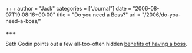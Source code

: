+++
author = "Jack"
categories = ["Journal"]
date = "2006-08-07T19:08:16+00:00"
title = "Do you need a Boss?"
url = "/2006/do-you-need-a-boss/"

+++

Seth Godin points out a few all-too-often hidden [benefits of having a boss][1].

 [1]: http://sethgodin.typepad.com/seths_blog/2006/08/do_you_need_a_b.html